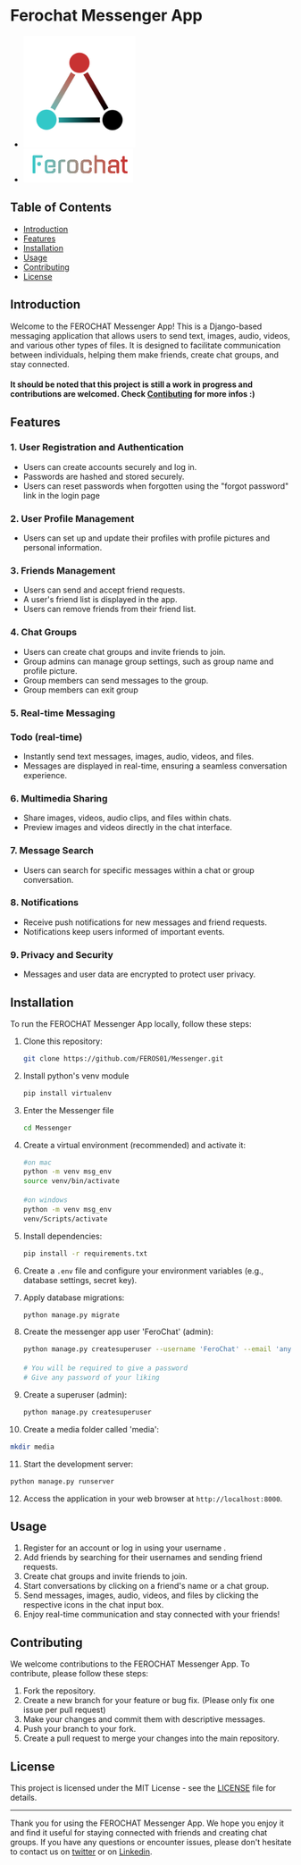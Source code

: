 # Ferochat Messenger App

- <img src="static/messenger/images/ferochat_logo3.png" width="200" height="200">
- <img src="static/messenger/images/ferochat1.png" height="60">

## Table of Contents
- [Introduction](#introduction)
- [Features](#features)
- [Installation](#installation)
- [Usage](#usage)
- [Contributing](#contributing)
- [License](#license)

## Introduction
<a name="introduction"></a>
Welcome to the FEROCHAT Messenger App! This is a Django-based messaging application that allows users to send text, images, audio, videos, and various other types of files. It is designed to facilitate communication between individuals, helping them make friends, create chat groups, and stay connected.
#### It should be noted that this project is still a work in progress and contributions are welcomed. Check [Contibuting](#contributing) for more infos :)

## Features
<a name="features"></a>
### 1. User Registration and Authentication

- Users can create accounts securely and log in.
- Passwords are hashed and stored securely.
- Users can reset passwords when forgotten using the "forgot password" link in the login page

### 2. User Profile Management

- Users can set up and update their profiles with profile pictures and personal information.

### 3. Friends Management

- Users can send and accept friend requests.
- A user's friend list is displayed in the app.
- Users can remove friends from their friend list.

### 4. Chat Groups

- Users can create chat groups and invite friends to join.
- Group admins can manage group settings, such as group name and profile picture.
- Group members can send messages to the group.
- Group members can exit group

### 5. Real-time Messaging

### Todo (real-time)

- Instantly send text messages, images, audio, videos, and files.
- Messages are displayed in real-time, ensuring a seamless conversation experience.

### 6. Multimedia Sharing

- Share images, videos, audio clips, and files within chats.
- Preview images and videos directly in the chat interface.

### 7. Message Search

- Users can search for specific messages within a chat or group conversation.

### 8. Notifications

- Receive push notifications for new messages and friend requests.
- Notifications keep users informed of important events.

### 9. Privacy and Security

- Messages and user data are encrypted to protect user privacy.

## Installation
<a name="installation"></a>

To run the FEROCHAT Messenger App locally, follow these steps:

1. Clone this repository:

   ```bash
   git clone https://github.com/FEROS01/Messenger.git
   ```

2. Install python's venv module

   ```bash
   pip install virtualenv
   ```

3. Enter the Messenger file

   ```bash
   cd Messenger
   ```

4. Create a virtual environment (recommended) and activate it:

   ```bash
   #on mac
   python -m venv msg_env
   source venv/bin/activate
   
   #on windows
   python -m venv msg_env
   venv/Scripts/activate
   ```

5. Install dependencies:

   ```bash
   pip install -r requirements.txt
   ```

6. Create a `.env` file and configure your environment variables (e.g., database settings, secret key).

7. Apply database migrations:

   ```bash
   python manage.py migrate
   ```

8. Create the messenger app user 'FeroChat' (admin):

   ```bash
   python manage.py createsuperuser --username 'FeroChat' --email 'anyEmail@gmail.com'

   # You will be required to give a password
   # Give any password of your liking
   ```


9. Create a superuser (admin):

   ```bash
   python manage.py createsuperuser
   ```

10. Create a media folder called 'media':

   ```bash
   mkdir media
   ```

11. Start the development server:

   ```bash
   python manage.py runserver
   ```

12. Access the application in your web browser at `http://localhost:8000`.

## Usage
<a name="usage"></a>

1. Register for an account or log in using your username .
2. Add friends by searching for their usernames and sending friend requests.
3. Create chat groups and invite friends to join.
4. Start conversations by clicking on a friend's name or a chat group.
5. Send messages, images, audio, videos, and files by clicking the respective icons in the chat input box.
6. Enjoy real-time communication and stay connected with your friends!

## Contributing
<a name="contributing"></a>

We welcome contributions to the FEROCHAT Messenger App. To contribute, please follow these steps:

1. Fork the repository.
2. Create a new branch for your feature or bug fix. (Please only fix one issue per pull request)
3. Make your changes and commit them with descriptive messages.
4. Push your branch to your fork.
5. Create a pull request to merge your changes into the main repository.

## License

This project is licensed under the MIT License - see the [LICENSE](LICENSE) file for details.

---

Thank you for using the FEROCHAT Messenger App. We hope you enjoy it and find it useful for staying connected with friends and creating chat groups. If you have any questions or encounter issues, please don't hesitate to contact us on [twitter](https://twitter.com/oluwaferos) or on [Linkedin](https://www.linkedin.com/in/oluwaferanmi-ope-20a091232/).
